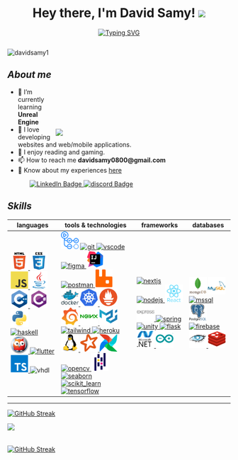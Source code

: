 <h1  align="center">
    Hey there, I'm David Samy!
    <img src="https://media.giphy.com/media/hvRJCLFzcasrR4ia7z/giphy.gif" width="30px"/>
  </h1>
  
  <div align="center">
  
[![Typing SVG](http://readme-typing-svg.herokuapp.com?size=24&center=true&vCenter=true&lines=CSE+Senior+Student;Game-dev+Enthusiast)](https://git.io/typing-svg)
  
</div>
<div>
    <div style="float: left;">
        <p align="left"> 
            <img src="https://komarev.com/ghpvc/?username=davidsamy1&label=Profile%20views&color=0e75b6&style=flat" alt="davidsamy1" /> 
        </p>
        <img src="https://media4.giphy.com/media/qgQUggAC3Pfv687qPC/giphy.gif" width="300" align="right" style="margin-top: 150px;"/>
        <h2 align="left"><i><b>About me </i></b></h2>
        <ul>
            <li>🌱 I’m currently learning <strong>Unreal Engine</strong></li>
            <li>💁‍ I love developing websites and web/mobile applications.</li>
            <li>🎨 I enjoy reading and gaming.</li>
            <li>📫 How to reach me <strong>davidsamy0800@gmail.com</strong></li>
            <li>📄 Know about my experiences <a href="#">here</a></li>
        </ul>
    </div>
    <div style="margin-left: 50px;">
        <a href="https://www.linkedin.com/in/david-samy/">
            <img src="https://img.shields.io/badge/LinkedIn-blue?style=for-the-badge&logo=linkedin&logoColor=white" alt="LinkedIn Badge"/>
        </a>
        <a href="http://discordapp.com/users/David Samy#6181">
            <img src="https://img.shields.io/badge/Discord-blue?style=for-the-badge&logo=discord&logoColor=white" alt="discord Badge"/>
        </a>
    </div>
</div>
  

  <h2><i><b> Skills </i></b></h2>
<div align="center">

| languages  | tools & technologies | frameworks | databases |   
|---|---|---|---|
<a href="https://www.w3.org/html/" target="_blank" rel="noreferrer"> <img src="https://raw.githubusercontent.com/devicons/devicon/master/icons/html5/html5-original-wordmark.svg" alt="html5" width="40" height="40"/> </a> <a href="https://www.w3schools.com/css/" target="_blank" rel="noreferrer"> <img src="https://raw.githubusercontent.com/devicons/devicon/master/icons/css3/css3-original-wordmark.svg" alt="css3" width="40" height="40"/> </a> <a href="https://developer.mozilla.org/en-US/docs/Web/JavaScript" target="_blank" rel="noreferrer"> <img src="https://raw.githubusercontent.com/devicons/devicon/master/icons/javascript/javascript-original.svg" alt="javascript" width="40" height="40"/> </a> <a href="https://www.java.com" target="_blank" rel="noreferrer"> <img src="https://raw.githubusercontent.com/devicons/devicon/master/icons/java/java-original.svg" alt="java" width="40" height="40"/> </a>  <a href="https://www.w3schools.com/cpp/" target="_blank" rel="noreferrer"> <img src="https://raw.githubusercontent.com/devicons/devicon/master/icons/cplusplus/cplusplus-original.svg" alt="cplusplus" width="40" height="40"/> </a>  <a href="https://www.w3schools.com/cs/" target="_blank" rel="noreferrer"> <img src="https://raw.githubusercontent.com/devicons/devicon/master/icons/csharp/csharp-original.svg" alt="csharp" width="40" height="40"/> </a> <a href="https://www.python.org" target="_blank" rel="noreferrer"> <img src="https://raw.githubusercontent.com/devicons/devicon/master/icons/python/python-original.svg" alt="python" width="40" height="40"/> </a> <a href="https://www.mongodb.com/" target="_blank" rel="noreferrer"> <a href="https://www.haskell.org/" target="_blank" rel="noreferrer"> <img src="https://upload.wikimedia.org/wikipedia/commons/1/1c/Haskell-Logo.svg" alt="haskell" width="40" height="40"/> </a> <a href="https://www.swi-prolog.org/" target="_blank" rel="noreferrer"> <img src="https://github.com/devicons/devicon/blob/master/icons/prolog/prolog-original.svg" alt="prolog" width="40" height="40"/> </a> <a href="https://flutter.dev" target="_blank" rel="noreferrer"> <img src="https://www.vectorlogo.zone/logos/flutterio/flutterio-icon.svg" alt="flutter" width="40" height="40"/> </a> <a href="https://www.typescriptlang.org/" target="_blank" rel="noreferrer"> <img src="https://raw.githubusercontent.com/devicons/devicon/master/icons/typescript/typescript-original.svg" alt="typescript" width="40" height="40"/> </a><img src="https://play-lh.googleusercontent.com/xeuSfQHt8wEb-JdcXLtReGF-KO8_Rd2UMOL0vSB6bS9qlxdAGQ0VR4mM9wVeEb76EA=w240-h480-rw" alt="vhdl" width="40" height="40"/> | <img src="https://github.com/devicons/devicon/blob/master/icons/githubactions/githubactions-original.svg" alt="GithubActions" width="40" height="40"/> <a href="https://git-scm.com/" target="_blank" rel="noreferrer"> <img src="https://www.vectorlogo.zone/logos/git-scm/git-scm-icon.svg" alt="git" width="40" height="40"/> </a> <a href="https://code.visualstudio.com/" target="_blank" rel="noreferrer"> <img src="https://upload.vectorlogo.zone/logos/visualstudio_code/images/0aea25bb-27bb-427f-8d65-f999bf0cba67.svg" alt="vscode" width="40" height="40"/> </a> <a href="https://www.figma.com/" target="_blank" rel="noreferrer"> <img src="https://www.vectorlogo.zone/logos/figma/figma-icon.svg" alt="figma" width="40" height="40"/> </a> <a href="https://www.jetbrains.com/idea/" target="_blank" rel="noreferrer"> <img src="https://github.com/devicons/devicon/blob/master/icons/intellij/intellij-original.svg" alt="intellij" width="40" height="40"/> </a> <a href="https://postman.com" target="_blank" rel="noreferrer"> <img src="https://www.vectorlogo.zone/logos/getpostman/getpostman-icon.svg" alt="postman" width="40" height="40"/> </a> <a href="https://www.rabbitmq.com/" target="_blank" rel="noreferrer"> <img src="https://github.com/devicons/devicon/blob/master/icons/rabbitmq/rabbitmq-original.svg" alt="rabbitmq" width="40" height="40"/> </a> <a href="https://www.docker.com/" target="_blank" rel="noreferrer"> <img src="https://raw.githubusercontent.com/devicons/devicon/master/icons/docker/docker-original-wordmark.svg" alt="docker" width="40" height="40"/> </a> <a href="https://kubernetes.io/" target="_blank" rel="noreferrer"> <img src="https://github.com/devicons/devicon/blob/master/icons/kubernetes/kubernetes-original.svg" alt="kubernetes" width="40" height="40"/> </a> <a href="https://prometheus.io/" target="_blank" rel="noreferrer"> <img src="https://github.com/devicons/devicon/blob/master/icons/prometheus/prometheus-original.svg" alt="prometheus" width="40" height="40"/> </a> <a href="https://grafana.com/" target="_blank" rel="noreferrer"> <img src="https://github.com/devicons/devicon/blob/master/icons/grafana/grafana-original.svg" alt="grafana" width="40" height="40"/> </a> <a href="https://nginx.org/en/" target="_blank" rel="noreferrer"> <img src="https://github.com/devicons/devicon/blob/master/icons/nginx/nginx-original.svg" alt="nginx" width="40" height="40"/> </a> <img src="https://github.com/devicons/devicon/blob/master/icons/materialui/materialui-original.svg" title="Material UI" alt="Material UI" width="40" height="40"/> <a href="https://tailwindcss.com/" target="_blank" rel="noreferrer"> <img src="https://www.vectorlogo.zone/logos/tailwindcss/tailwindcss-icon.svg" alt="tailwind" width="40" height="40"/> </a> <a href="https://heroku.com" target="_blank" rel="noreferrer"> <img src="https://www.vectorlogo.zone/logos/heroku/heroku-icon.svg" alt="heroku" width="40" height="40"/> </a> <a href="https://www.linux.org/" target="_blank" rel="noreferrer"> <img src="https://raw.githubusercontent.com/devicons/devicon/master/icons/linux/linux-original.svg" alt="linux" width="40" height="40"/> </a> <a href="https://spark.apache.org/" target="_blank" rel="noreferrer"> <img src="https://github.com/devicons/devicon/blob/master/icons/apachespark/apachespark-original.svg" alt="spark" width="40" height="40"/> </a> <a href="https://airflow.apache.org/" target="_blank" rel="noreferrer"> <img src="https://github.com/devicons/devicon/blob/master/icons/apacheairflow/apacheairflow-original.svg" alt="spark" width="40" height="40"/> </a> <a href="https://opencv.org/" target="_blank" rel="noreferrer"> <img src="https://www.vectorlogo.zone/logos/opencv/opencv-icon.svg" alt="opencv" width="40" height="40"/> </a>  <a href="https://pandas.pydata.org/" target="_blank" rel="noreferrer"> <img src="https://raw.githubusercontent.com/devicons/devicon/2ae2a900d2f041da66e950e4d48052658d850630/icons/pandas/pandas-original.svg" alt="pandas" width="40" height="40"/> </a> <a href="https://seaborn.pydata.org/" target="_blank" rel="noreferrer"> <img src="https://seaborn.pydata.org/_images/logo-mark-lightbg.svg" alt="seaborn" width="40" height="40"/> </a> <a href="https://scikit-learn.org/" target="_blank" rel="noreferrer"> <img src="https://upload.wikimedia.org/wikipedia/commons/0/05/Scikit_learn_logo_small.svg" alt="scikit_learn" width="40" height="40"/> </a> <a href="https://www.tensorflow.org" target="_blank" rel="noreferrer"> <img src="https://www.vectorlogo.zone/logos/tensorflow/tensorflow-icon.svg" alt="tensorflow" width="40" height="40"/> </a> |  <a href="https://nextjs.org/" target="_blank" rel="noreferrer"> <img src="https://upload.vectorlogo.zone/logos/nextjs/images/60eff509-53dd-4280-92e7-7318fa02e934.svg" alt="nextjs" width="40" height="40"/> </a> <a href="https://nodejs.org" target="_blank" rel="noreferrer"> <img src="https://www.vectorlogo.zone/logos/nodejs/nodejs-icon.svg" alt="nodejs" width="40" height="40"/> </a> <a href="https://reactjs.org/" target="_blank" rel="noreferrer"> <img src="https://raw.githubusercontent.com/devicons/devicon/master/icons/react/react-original-wordmark.svg" alt="react" width="40" height="40"/> </a> <a href="https://expressjs.com" target="_blank" rel="noreferrer"> <img src="https://raw.githubusercontent.com/devicons/devicon/master/icons/express/express-original-wordmark.svg" alt="express" width="40" height="40"/> </a> <a href="https://spring.io/" target="_blank" rel="noreferrer"> <img src="https://www.vectorlogo.zone/logos/springio/springio-icon.svg" alt="spring" width="40" height="40"/> </a> <a href="https://unity.com/" target="_blank" rel="noreferrer"> <img src="https://www.vectorlogo.zone/logos/unity3d/unity3d-icon.svg" alt="unity" width="40" height="40"/> </a> <a href="https://flask.palletsprojects.com/" target="_blank" rel="noreferrer"> <img src="https://www.vectorlogo.zone/logos/pocoo_flask/pocoo_flask-icon.svg" alt="flask" width="40" height="40"/> </a> <a href="https://dotnet.microsoft.com/" target="_blank" rel="noreferrer"> <img src="https://raw.githubusercontent.com/devicons/devicon/master/icons/dot-net/dot-net-original-wordmark.svg" alt="dotnet" width="40" height="40"/> </a>  <a href="https://www.arduino.cc/" target="_blank" rel="noreferrer"> <img src="https://github.com/devicons/devicon/blob/master/icons/arduino/arduino-original.svg" alt="dotnet" width="40" height="40"/></a> | <img src="https://raw.githubusercontent.com/devicons/devicon/master/icons/mongodb/mongodb-original-wordmark.svg" alt="mongodb" width="40" height="40"/> </a> <a href="https://www.postgresql.org" target="_blank" rel="noreferrer">  <a href="https://www.mysql.com/" target="_blank" rel="noreferrer"> <img src="https://raw.githubusercontent.com/devicons/devicon/master/icons/mysql/mysql-original-wordmark.svg" alt="mysql" width="40" height="40"/> </a> <a href="https://www.microsoft.com/en-us/sql-server" target="_blank" rel="noreferrer"> <img src="https://www.svgrepo.com/show/303229/microsoft-sql-server-logo.svg" alt="mssql" width="40" height="40"/> </a> <img src="https://raw.githubusercontent.com/devicons/devicon/master/icons/postgresql/postgresql-original-wordmark.svg" alt="postgresql" width="40" height="40"/> <a href="https://firebase.google.com/" target="_blank" rel="noreferrer"> <img src="https://www.vectorlogo.zone/logos/firebase/firebase-icon.svg" alt="firebase" width="40" height="40"/> </a> <a href="https://cassandra.apache.org/" target="_blank" rel="noreferrer"> <img src="https://github.com/devicons/devicon/blob/master/icons/cassandra/cassandra-original.svg" alt="cassandra" width="40" height="40"/> </a> <a href="https://redis.io/" target="_blank" rel="noreferrer"> <img src="https://github.com/devicons/devicon/blob/master/icons/redis/redis-original.svg" alt="redis" width="40" height="40"/> </a>  
</div>

---
<div display: flexbox>


[![GitHub Streak](https://github-readme-stats.vercel.app/api?username=davidsamy1&show_icons=true&theme=radical)](https://git.io/streak-stats)

<img src="https://github-readme-stats.vercel.app/api/top-langs/?username=davidsamy1&layout=compact&theme=radical" height="190">
<br>
<br>

[![GitHub Streak](http://github-readme-streak-stats.herokuapp.com?user=davidsamy1&theme=radical)](https://git.io/streak-stats)

</div>
